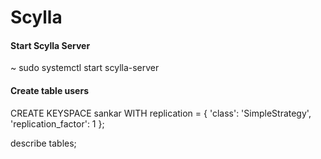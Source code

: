 # Scylla

#### Start Scylla Server

~ sudo systemctl start scylla-server

#### Create table users

CREATE KEYSPACE sankar WITH replication = {
'class': 'SimpleStrategy',
'replication_factor': 1
};

describe tables;